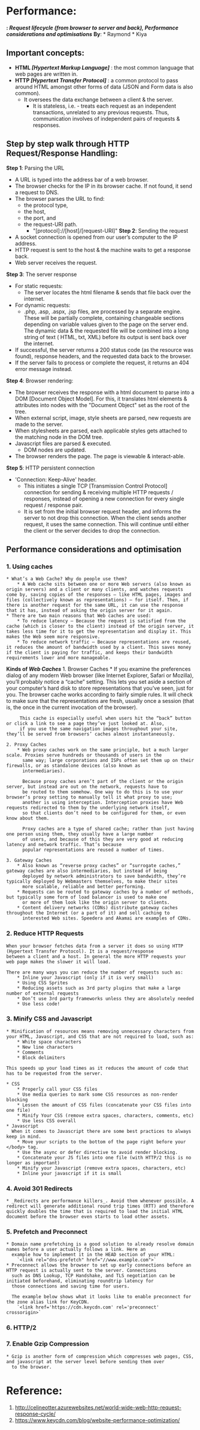 
# Performance: 
**: _Request lifecycle (from browser to server and back), Performance considerations and optimisations_**
**By**: 
    * Raymond
    * Kiya


## Important concepts:
* **HTML _[Hypertext Markup Language]_** : the most common language that web pages are written in.
* **HTTP _[Hypertext Transfer Protocol]_** : a common protocol to pass around HTML amongst other forms of data (JSON and Form data is also common).
    * It oversees the data exchange between a client & the server.
        * It is stateless, i.e. - treats each request as an independent transactions, unrelated to any previous requests. Thus, communication involves of independent pairs of requests & responses.
## Step by step walk through HTTP Request/Response Handling:
**Step 1**: Parsing the URL
* A URL is typed into the address bar of a web browser.
* The browser checks for the IP in its browser cache. If not found, it send a request to DNS.
* The browser parses the URL to find: 
    * the protocol type, 
    * the host, 
    * the port, and 
    * the request-URI path.
        * "[protocol]://[host]/[request-URI]"
**Step 2**: Sending the request
* A socket connection is opened from our user’s computer to the IP address.
* HTTP request is sent to the host & the machine waits to get a response back.
* Web server receives the request.

**Step 3**: The server response
* For static requests:
    * The server locates the html filename & sends that file back over the internet.
* For dynamic requests:
    * .php, .asp, .aspx, .jsp files, are processed by a separate engine. These will be partially complete, containing changeable
       sections depending on variable values given to the page on the server end. The dynamic data & the requested file will be 
       combined into a long string of text ( HTML, txt, XML) before its output is sent back over the internet.
* If successful, the server returns a 200 status code (as the resource was found), response headers, and the requested data back to the browser.
* If the server fails to process or complete the request, it returns an 404 error message instead.

**Step 4**: Browser rendering:
* The browser receives the response with a html document to parse into a DOM [Document Object Model]. For this, it translates html
elements & attributes into nodes with the "Document Object" set as the root of the tree.
* When external script, image, style sheets are parsed, new requests are made to the server.
* When stylesheets are parsed, each applicable styles gets attached to the matching node in the DOM tree.
* Javascript files are parsed & executed.
    * DOM nodes are updated.
* The browser renders the page. The page is viewable & interact-able.

**Step 5**: HTTP persistent connection
* 'Connection: Keep-Alive' header.
    * This initiates a single TCP [Transmission Control Protocol] connection for sending & receiving multiple HTTP requests / responses, instead of opening a new connection for every single request / response pair.
    * It is set from the initial browser request header, and informs the server to not drop this connection. When the client 
       sends another request, it uses the same connection. This will continue until either the client or the server decides to drop the
       connection.

## Performance considerations and optimisation

### 1. Using caches
    * What’s a Web Cache? Why do people use them?
        * A Web cache sits between one or more Web servers (also known as origin servers) and a client or many clients, and watches requests come by, saving copies of the responses — like HTML pages, images and files (collectively known as representations) — for itself. Then, if there is another request for the same URL, it can use the response that it has, instead of asking the origin server for it again.
    * There are two main reasons that Web caches are used:
        * To reduce latency — Because the request is satisfied from the cache (which is closer to the client) instead of the origin server, it takes less time for it to get the representation and display it. This makes the Web seem more responsive.
        * To reduce network traffic — Because representations are reused, it reduces the amount of bandwidth used by a client. This saves money if the client is paying for traffic, and keeps their bandwidth requirements lower and more manageable.

**Kinds of _Web Caches_**
    1. Browser Caches
        * If you examine the preferences dialog of any modern Web browser (like Internet Explorer, Safari or Mozilla), you’ll probably
          notice a “cache” setting. This lets you set aside a section of your computer’s hard disk to store representations that you’ve
          seen, just for you. The browser cache works according to fairly simple rules. It will check to make sure that the 
          representations are fresh, usually once a session (that is, the once in the current invocation of the browser).

         This cache is especially useful when users hit the “back” button or click a link to see a page they’ve just looked at. Also, 
         if you use the same navigation images throughout your site, they’ll be served from browsers’ caches almost instantaneously.

    2. Proxy Caches
        * Web proxy caches work on the same principle, but a much larger scale. Proxies serve hundreds or thousands of users in the 
          same way; large corporations and ISPs often set them up on their firewalls, or as standalone devices (also known as
          intermediaries).

          Because proxy caches aren’t part of the client or the origin server, but instead are out on the network, requests have to 
          be routed to them somehow. One way to do this is to use your browser’s proxy setting to manually tell it what proxy to use;
          another is using interception. Interception proxies have Web requests redirected to them by the underlying network itself, 
          so that clients don’t need to be configured for them, or even know about them.

          Proxy caches are a type of shared cache; rather than just having one person using them, they usually have a large number 
          of users, and because of this they are very good at reducing latency and network traffic. That’s because 
          popular representations are reused a number of times.

    3. Gateway Caches
        * Also known as “reverse proxy caches” or “surrogate caches,” gateway caches are also intermediaries, but instead of being 
          deployed by network administrators to save bandwidth, they’re typically deployed by Webmasters themselves, to make their sites
          more scalable, reliable and better performing.
        * Requests can be routed to gateway caches by a number of methods, but typically some form of load balancer is used to make one 
          or more of them look like the origin server to clients.
        * Content delivery networks (CDNs) distribute gateway caches throughout the Internet (or a part of it) and sell caching to
          interested Web sites. Speedera and Akamai are examples of CDNs.

### 2. Reduce HTTP Requests
    When your browser fetches data from a server it does so using HTTP (Hypertext Transfer Protocol). It is a request/response 
    between a client and a host. In general the more HTTP requests your web page makes the slower it will load.

    There are many ways you can reduce the number of requests such as:
        * Inline your Javascript (only if it is very small)
        * Using CSS Sprites
        * Reducing assets such as 3rd party plugins that make a large number of external requests
        * Don’t use 3rd party frameworks unless they are absolutely needed
        * Use less code!

### 3. Minify CSS and Javascript
    * Minification of resources means removing unnecessary characters from your HTML, Javascript, and CSS that are not required to load, such as:
        * White space characters
        * New line characters
        * Comments
        * Block delimiters

    This speeds up your load times as it reduces the amount of code that has to be requested from the server.

    * CSS
        * Properly call your CSS files
        * Use media queries to mark some CSS resources as non-render blocking
        * Lessen the amount of CSS files (concatenate your CSS files into one file)
        * Minify Your CSS (remove extra spaces, characters, comments, etc)
        * Use less CSS overall
    * Javascript
      When it comes to Javascript there are some best practices to always keep in mind.
        * Move your scripts to the bottom of the page right before your </body> tag.
        * Use the async or defer directive to avoid render blocking.
        * Concatenate your JS files into one file (with HTTP/2 this is no longer as important)
        * Minify your Javascript (remove extra spaces, characters, etc)
        * Inline your javascript if it is small

### 4. Avoid 301 Redirects
    * _Redirects are performance killers_. Avoid them whenever possible. A redirect will generate additional round trip times (RTT) and therefore quickly doubles the time that is required to load the initial HTML document before the browser even starts to load other assets.
### 5. Prefetch and Preconnect
    * Domain name prefetching is a good solution to already resolve domain names before a user actually follows a link. Here an 
      example how to implement it in the HEAD section of your HTML:
        `<link rel="dns-prefetch" href="//www.example.com">`
    * Preconnect allows the browser to set up early connections before an HTTP request is actually sent to the server. Connections 
      such as DNS Lookup, TCP Handshake, and TLS negotiation can be initiated beforehand, eliminating roundtrip latency for 
      those connections and saving time for users.

      The example below shows what it looks like to enable preconnect for the zone alias link for KeyCDN.
        `<link href='https://cdn.keycdn.com' rel='preconnect' crossorigin>`
### 6. HTTP/2
### 7. Enable Gzip Compression
    * Gzip is another form of compression which compresses web pages, CSS, and javascript at the server level before sending them over
      to the browser. 


# Reference: 
1. http://celineotter.azurewebsites.net/world-wide-web-http-request-response-cycle/
2. https://www.keycdn.com/blog/website-performance-optimization/
